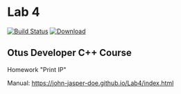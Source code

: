 # Lab 4 
[![Build Status](https://travis-ci.org/John-Jasper-Doe/Lab4.svg?branch=master)](https://travis-ci.org/John-Jasper-Doe/Lab4)
[ ![Download](https://api.bintray.com/packages/john-jasper-doe/otus-cpp/homeworks/images/download.svg?version=print_ip) ](https://bintray.com/john-jasper-doe/otus-cpp/homeworks/print_ip/link)

## Otus Developer C++ Course
Homework "Print IP"

Manual: https://john-jasper-doe.github.io/Lab4/index.html
